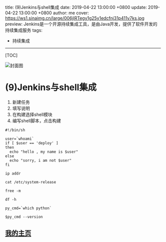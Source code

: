 title: (9)Jenkins与shell集成
date: 2019-04-22 13:00:00 +0800
update: 2019-04-22 13:00:00 +0800
author: me
cover: https://ws1.sinaimg.cn/large/006jIRTegy1g25y1edcfnj31p411v7ks.jpg
preview:   Jenkins是一个开源持续集成工具，是由Java开发，提供了软件开发的持续集成服务
tags:

  -  持续集成

---



[TOC]

![封面图]()

# (9)Jenkins与shell集成

1. 新建任务
2. 填写说明
3. 在构建选择shell模块
4. 编写shell脚本，点击构建

```shell
#!/bin/sh

user=`whoami`
if [ $user == 'deploy' ]
then
  echo "hello , my name is $user"
else
  echo "sorry, i am not $user"
fi

ip addr

cat /etc/system-release

free -m 

df -h

py_cmd=`which python`

$py_cmd --version
```



## [我的主页](https://suveng.github.io/blog/)



